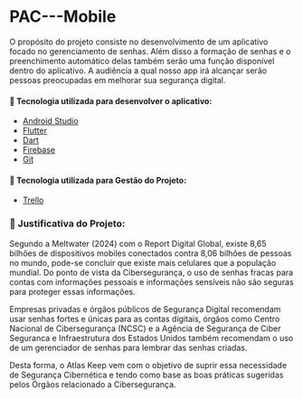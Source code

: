 # PAC---Mobile
O propósito do projeto consiste no desenvolvimento de um aplicativo focado no gerenciamento de senhas. Além disso a formação de senhas e o preenchimento automático delas também serão uma função disponível dentro do aplicativo.  A audiência a qual nosso app irá alcançar serão pessoas preocupadas em melhorar sua segurança digital. 

#### 🔗 Tecnologia utilizada para desenvolver o aplicativo:
- [Android Studio ](https://developer.android.com/studio?hl=pt-br)
- [Flutter](https://flutter.dev/)
- [Dart](https://dart.dev/)
- [Firebase](https://firebase.google.com/?hl=pt)
- [Git](https://git-scm.com/)

#### 🔗 Tecnologia utilizada para Gestão do Projeto:
- [Trello](https://trello.com/b/BuTYdr7g/pac-iv-20241-stroniquech)

### 🔗 Justificativa do Projeto: 
Segundo a Meltwater (2024) com o Report Digital Global, existe 8,65 bilhões de dispositivos mobiles conectados contra 8,06 bilhões de pessoas no mundo, pode-se concluir que existe mais celulares que a população mundial. Do ponto de vista da Cibersegurança, o uso de senhas fracas para contas com informações pessoais e informações sensíveis não são seguras para proteger essas informações.

Empresas privadas e órgãos públicos de Segurança Digital recomendam usar senhas fortes e únicas para as contas digitais, órgãos como Centro Nacional de Cibersegurança (NCSC) e a Agência de Segurança de Ciber Seguranca e Infraestrutura dos Estados Unidos também recomendam o uso de um gerenciador de senhas para lembrar das senhas criadas.

Desta forma, o Atlas Keep vem com o objetivo de suprir essa necessidade de Segurança Cibernética e tendo como base as boas práticas sugeridas pelos Órgãos relacionado a Cibersegurança.
